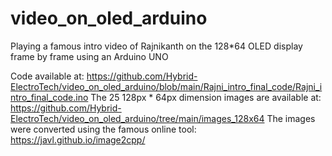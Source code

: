 # video_on_oled_arduino
Playing a famous intro video of Rajnikanth on the 128*64 OLED display frame by frame using an Arduino UNO

Code available at: https://github.com/Hybrid-ElectroTech/video_on_oled_arduino/blob/main/Rajni_intro_final_code/Rajni_intro_final_code.ino
The 25 128px * 64px dimension images are available at: https://github.com/Hybrid-ElectroTech/video_on_oled_arduino/tree/main/images_128x64
The images were converted using the famous online tool: https://javl.github.io/image2cpp/
